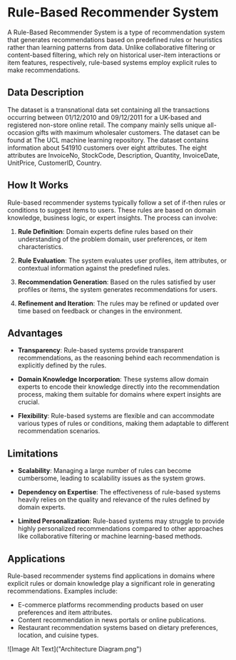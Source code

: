 
# Rule-Based Recommender System

A Rule-Based Recommender System is a type of recommendation system that generates recommendations based on predefined rules or heuristics rather than learning patterns from data. Unlike collaborative filtering or content-based filtering, which rely on historical user-item interactions or item features, respectively, rule-based systems employ explicit rules to make recommendations.

## Data Description

The dataset is a transnational data set containing all the transactions occurring between 01/12/2010 and 09/12/2011 for a UK-based and registered non-store online retail. The company mainly sells unique all-occasion gifts with maximum wholesaler customers. The dataset can be found at The UCL machine learning repository. The dataset contains information about 541910 customers over eight attributes. The eight attributes are InvoiceNo, StockCode, Description, Quantity, InvoiceDate, UnitPrice, CustomerID, Country.

## How It Works

Rule-based recommender systems typically follow a set of if-then rules or conditions to suggest items to users. These rules are based on domain knowledge, business logic, or expert insights. The process can involve:

1. **Rule Definition**: Domain experts define rules based on their understanding of the problem domain, user preferences, or item characteristics.

2. **Rule Evaluation**: The system evaluates user profiles, item attributes, or contextual information against the predefined rules.

3. **Recommendation Generation**: Based on the rules satisfied by user profiles or items, the system generates recommendations for users.

4. **Refinement and Iteration**: The rules may be refined or updated over time based on feedback or changes in the environment.

## Advantages

- **Transparency**: Rule-based systems provide transparent recommendations, as the reasoning behind each recommendation is explicitly defined by the rules.
  
- **Domain Knowledge Incorporation**: These systems allow domain experts to encode their knowledge directly into the recommendation process, making them suitable for domains where expert insights are crucial.

- **Flexibility**: Rule-based systems are flexible and can accommodate various types of rules or conditions, making them adaptable to different recommendation scenarios.

## Limitations

- **Scalability**: Managing a large number of rules can become cumbersome, leading to scalability issues as the system grows.

- **Dependency on Expertise**: The effectiveness of rule-based systems heavily relies on the quality and relevance of the rules defined by domain experts.

- **Limited Personalization**: Rule-based systems may struggle to provide highly personalized recommendations compared to other approaches like collaborative filtering or machine learning-based methods.

## Applications

Rule-based recommender systems find applications in domains where explicit rules or domain knowledge play a significant role in generating recommendations. Examples include:

- E-commerce platforms recommending products based on user preferences and item attributes.
- Content recommendation in news portals or online publications.
- Restaurant recommendation systems based on dietary preferences, location, and cuisine types.

![Image Alt Text]("Architecture Diagram.png")
